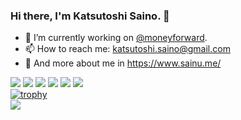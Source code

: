 ### Hi there, I'm Katsutoshi Saino. 👋

- 🔭 I’m currently working on [@moneyforward](https://github.com/moneyforward).
- 📫 How to reach me: katsutoshi.saino@gmail.com
- 👀 And more about me in https://www.sainu.me/

![](http://github-profile-summary-cards.vercel.app/api/cards/profile-details?username=sainu&theme=github)
![](http://github-profile-summary-cards.vercel.app/api/cards/repos-per-language?username=sainu&theme=github)
![](http://github-profile-summary-cards.vercel.app/api/cards/most-commit-language?username=sainu&theme=github)
![](http://github-profile-summary-cards.vercel.app/api/cards/stats?username=sainu&theme=github)
![](http://github-profile-summary-cards.vercel.app/api/cards/productive-time?username=sainu&theme=github&utcOffset=8)
![](https://github-readme-stats.vercel.app/api?username=sainu&count_private=true&show_icons=true)<br>
[![trophy](https://github-profile-trophy.vercel.app/?username=sainu&row=2&column=4)](https://github.com/ryo-ma/github-profile-trophy)<br>
![](https://github-readme-stats.vercel.app/api/top-langs/?username=sainu)
